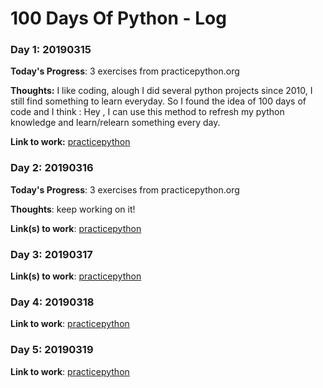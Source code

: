 # 100 Days Of Python - Log

### Day 1: 20190315

**Today's Progress**: 3 exercises from practicepython.org

**Thoughts:** I like coding, alough I did several python projects since 2010, I still find something to learn everyday. So I found the idea of 100 days of code and I think : Hey , I can use this method to refresh my python knowledge and learn/relearn something every day. 

**Link to work:** [practicepython](https://github.com/huangkai31/practicepython/commit/0e72577c1cb2a98838208372ad989fecbed1ff33)

### Day 2: 20190316
**Today's Progress**: 3 exercises from practicepython.org

**Thoughts**: keep working on it! 

**Link(s) to work**: [practicepython](https://github.com/huangkai31/practicepython/commit/66c79b8baae134c654b2e3bcb7cfff5ca6889ee6)

### Day 3: 20190317
**Link(s) to work**: [practicepython](https://github.com/huangkai31/practicepython/commit/bc5a4e4a1c9196d9925af8d995ab68edc5e78501)

### Day 4: 20190318
**Link to work**: [practicepython](https://github.com/huangkai31/practicepython/commit/d70058f7728f15981bbebce6281ea59b9c1d0be2)

### Day 5: 20190319
**Link to work**: [practicepython](https://github.com/huangkai31/practicepython/commit/2e822eef3f3ff2dd79b58e8c63b691557b1e2098)
